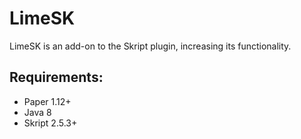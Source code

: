 # LimeSK
LimeSK is an add-on to the Skript plugin, increasing its functionality.

## Requirements:
- Paper 1.12+
- Java 8
- Skript 2.5.3+
